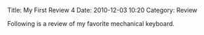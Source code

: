 Title: My First Review 4
Date: 2010-12-03 10:20
Category: Review

Following is a review of my favorite mechanical keyboard.
